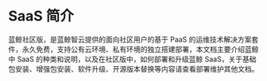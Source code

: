 # SaaS 简介

蓝鲸社区版，是蓝鲸智云提供的面向社区用户的基于 PaaS 的运维技术解决方案套件，永久免费，支持公有云环境、私有环境的独立搭建部署，本文档主要介绍蓝鲸中 SaaS 的种类和说明，以及在社区版中，如何部署和升级蓝鲸 SaaS，关于基础包安装、增强包安装、软件升级、开源版本替换等内容请查看部署维护其他文档。
